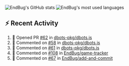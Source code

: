 ![EndBug's GitHub stats](https://github-readme-stats.vercel.app/api?username=endbug&show_icons=true)
![EndBug's most used languages](https://github-readme-stats.vercel.app/api/top-langs/?username=endbug&layout=compact)

## ⚡ Recent Activity

<!--START_SECTION:activity-->
1. 💪 Opened PR [#62](https://github.com//dbots-pkg/dbots.js/pull/62) in [dbots-pkg/dbots.js](https://github.com//dbots-pkg/dbots.js)
2. 💬 Commented on [#58](https://github.com//dbots-pkg/dbots.js/issues/58) in [dbots-pkg/dbots.js](https://github.com//dbots-pkg/dbots.js)
3. 💬 Commented on [#61](https://github.com//dbots-pkg/dbots.js/issues/61) in [dbots-pkg/dbots.js](https://github.com//dbots-pkg/dbots.js)
4. 💬 Commented on [#108](https://github.com//EndBug/game-tracker/issues/108) in [EndBug/game-tracker](https://github.com//EndBug/game-tracker)
5. 💬 Commented on [#67](https://github.com//EndBug/add-and-commit/issues/67) in [EndBug/add-and-commit](https://github.com//EndBug/add-and-commit)
<!--END_SECTION:activity-->
